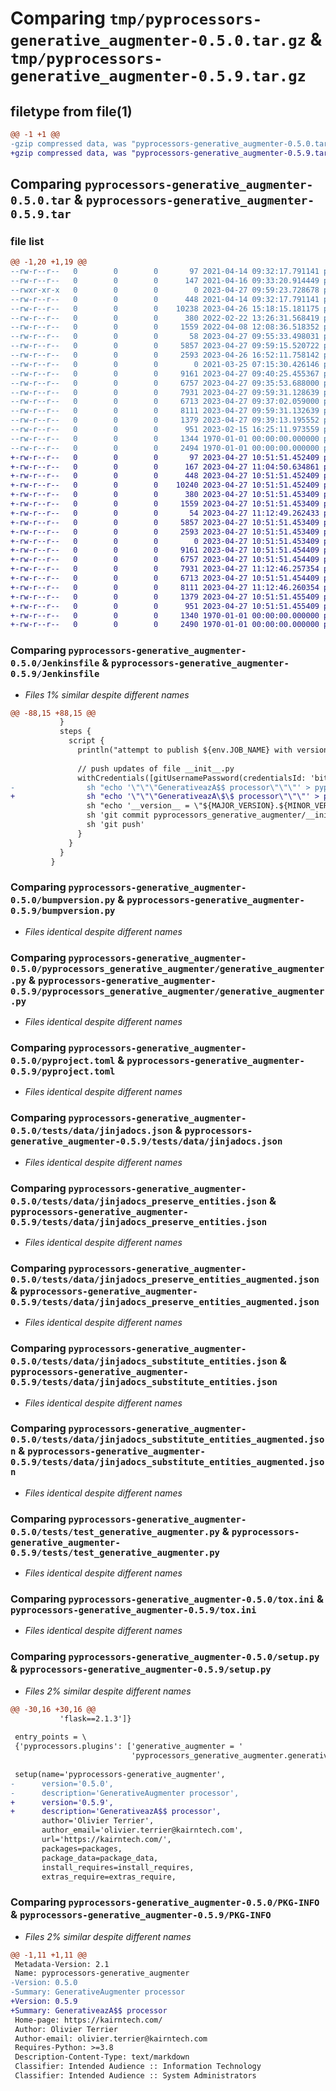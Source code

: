 # Comparing `tmp/pyprocessors-generative_augmenter-0.5.0.tar.gz` & `tmp/pyprocessors-generative_augmenter-0.5.9.tar.gz`

## filetype from file(1)

```diff
@@ -1 +1 @@
-gzip compressed data, was "pyprocessors-generative_augmenter-0.5.0.tar", last modified: Thu Apr 27 10:00:39 2023, max compression
+gzip compressed data, was "pyprocessors-generative_augmenter-0.5.9.tar", last modified: Thu Apr 27 11:12:50 2023, max compression
```

## Comparing `pyprocessors-generative_augmenter-0.5.0.tar` & `pyprocessors-generative_augmenter-0.5.9.tar`

### file list

```diff
@@ -1,20 +1,19 @@
--rw-r--r--   0        0        0       97 2021-04-14 09:32:17.791141 pyprocessors-generative_augmenter-0.5.0/.dockerignore
--rw-r--r--   0        0        0      147 2021-04-16 09:33:20.914449 pyprocessors-generative_augmenter-0.5.0/.gitignore
--rwxr-xr-x   0        0        0        0 2023-04-27 09:59:23.728678 pyprocessors-generative_augmenter-0.5.0/.tox/.package.lock
--rw-r--r--   0        0        0      448 2021-04-14 09:32:17.791141 pyprocessors-generative_augmenter-0.5.0/Dockerfile
--rw-r--r--   0        0        0    10238 2023-04-26 15:18:15.181175 pyprocessors-generative_augmenter-0.5.0/Jenkinsfile
--rw-r--r--   0        0        0      380 2022-02-22 13:26:31.568419 pyprocessors-generative_augmenter-0.5.0/README.md
--rw-r--r--   0        0        0     1559 2022-04-08 12:08:36.518352 pyprocessors-generative_augmenter-0.5.0/bumpversion.py
--rw-r--r--   0        0        0       58 2023-04-27 09:55:33.498031 pyprocessors-generative_augmenter-0.5.0/pyprocessors_generative_augmenter/__init__.py
--rw-r--r--   0        0        0     5857 2023-04-27 09:59:15.520722 pyprocessors-generative_augmenter-0.5.0/pyprocessors_generative_augmenter/generative_augmenter.py
--rw-r--r--   0        0        0     2593 2023-04-26 16:52:11.758142 pyprocessors-generative_augmenter-0.5.0/pyproject.toml
--rw-r--r--   0        0        0        0 2021-03-25 07:15:30.426146 pyprocessors-generative_augmenter-0.5.0/tests/__init__.py
--rw-r--r--   0        0        0     9161 2023-04-27 09:40:25.455367 pyprocessors-generative_augmenter-0.5.0/tests/data/jinjadocs.json
--rw-r--r--   0        0        0     6757 2023-04-27 09:35:53.688000 pyprocessors-generative_augmenter-0.5.0/tests/data/jinjadocs_preserve_entities.json
--rw-r--r--   0        0        0     7931 2023-04-27 09:59:31.128639 pyprocessors-generative_augmenter-0.5.0/tests/data/jinjadocs_preserve_entities_augmented.json
--rw-r--r--   0        0        0     6713 2023-04-27 09:37:02.059000 pyprocessors-generative_augmenter-0.5.0/tests/data/jinjadocs_substitute_entities.json
--rw-r--r--   0        0        0     8111 2023-04-27 09:59:31.132639 pyprocessors-generative_augmenter-0.5.0/tests/data/jinjadocs_substitute_entities_augmented.json
--rw-r--r--   0        0        0     1379 2023-04-27 09:39:13.195552 pyprocessors-generative_augmenter-0.5.0/tests/test_generative_augmenter.py
--rw-r--r--   0        0        0      951 2023-02-15 16:25:11.973559 pyprocessors-generative_augmenter-0.5.0/tox.ini
--rw-r--r--   0        0        0     1344 1970-01-01 00:00:00.000000 pyprocessors-generative_augmenter-0.5.0/setup.py
--rw-r--r--   0        0        0     2494 1970-01-01 00:00:00.000000 pyprocessors-generative_augmenter-0.5.0/PKG-INFO
+-rw-r--r--   0        0        0       97 2023-04-27 10:51:51.452409 pyprocessors-generative_augmenter-0.5.9/.dockerignore
+-rw-r--r--   0        0        0      167 2023-04-27 11:04:50.634861 pyprocessors-generative_augmenter-0.5.9/.gitignore
+-rw-r--r--   0        0        0      448 2023-04-27 10:51:51.452409 pyprocessors-generative_augmenter-0.5.9/Dockerfile
+-rw-r--r--   0        0        0    10240 2023-04-27 10:51:51.452409 pyprocessors-generative_augmenter-0.5.9/Jenkinsfile
+-rw-r--r--   0        0        0      380 2023-04-27 10:51:51.453409 pyprocessors-generative_augmenter-0.5.9/README.md
+-rw-r--r--   0        0        0     1559 2023-04-27 10:51:51.453409 pyprocessors-generative_augmenter-0.5.9/bumpversion.py
+-rw-r--r--   0        0        0       54 2023-04-27 11:12:49.262433 pyprocessors-generative_augmenter-0.5.9/pyprocessors_generative_augmenter/__init__.py
+-rw-r--r--   0        0        0     5857 2023-04-27 10:51:51.453409 pyprocessors-generative_augmenter-0.5.9/pyprocessors_generative_augmenter/generative_augmenter.py
+-rw-r--r--   0        0        0     2593 2023-04-27 10:51:51.453409 pyprocessors-generative_augmenter-0.5.9/pyproject.toml
+-rw-r--r--   0        0        0        0 2023-04-27 10:51:51.453409 pyprocessors-generative_augmenter-0.5.9/tests/__init__.py
+-rw-r--r--   0        0        0     9161 2023-04-27 10:51:51.454409 pyprocessors-generative_augmenter-0.5.9/tests/data/jinjadocs.json
+-rw-r--r--   0        0        0     6757 2023-04-27 10:51:51.454409 pyprocessors-generative_augmenter-0.5.9/tests/data/jinjadocs_preserve_entities.json
+-rw-r--r--   0        0        0     7931 2023-04-27 11:12:46.257354 pyprocessors-generative_augmenter-0.5.9/tests/data/jinjadocs_preserve_entities_augmented.json
+-rw-r--r--   0        0        0     6713 2023-04-27 10:51:51.454409 pyprocessors-generative_augmenter-0.5.9/tests/data/jinjadocs_substitute_entities.json
+-rw-r--r--   0        0        0     8111 2023-04-27 11:12:46.260354 pyprocessors-generative_augmenter-0.5.9/tests/data/jinjadocs_substitute_entities_augmented.json
+-rw-r--r--   0        0        0     1379 2023-04-27 10:51:51.455409 pyprocessors-generative_augmenter-0.5.9/tests/test_generative_augmenter.py
+-rw-r--r--   0        0        0      951 2023-04-27 10:51:51.455409 pyprocessors-generative_augmenter-0.5.9/tox.ini
+-rw-r--r--   0        0        0     1340 1970-01-01 00:00:00.000000 pyprocessors-generative_augmenter-0.5.9/setup.py
+-rw-r--r--   0        0        0     2490 1970-01-01 00:00:00.000000 pyprocessors-generative_augmenter-0.5.9/PKG-INFO
```

### Comparing `pyprocessors-generative_augmenter-0.5.0/Jenkinsfile` & `pyprocessors-generative_augmenter-0.5.9/Jenkinsfile`

 * *Files 1% similar despite different names*

```diff
@@ -88,15 +88,15 @@
           }
           steps {
             script {
               println("attempt to publish ${env.JOB_NAME} with version: ${MAJOR_VERSION}.${MINOR_VERSION}.${env.BUILD_ID}")
 
               // push updates of file __init__.py
               withCredentials([gitUsernamePassword(credentialsId: 'bitbucket-user', gitToolName: 'git-tool')]) {
-                sh "echo '\"\"\"GenerativeazA$$ processor\"\"\"' > pyprocessors_generative_augmenter/__init__.py"
+                sh "echo '\"\"\"GenerativeazA\$\$ processor\"\"\"' > pyprocessors_generative_augmenter/__init__.py"
                 sh "echo '__version__ = \"${MAJOR_VERSION}.${MINOR_VERSION}.${env.BUILD_ID}\"' >> pyprocessors_generative_augmenter/__init__.py"
                 sh 'git commit pyprocessors_generative_augmenter/__init__.py -m "[Jenkins CI] Commit on version files" || echo "No changes to commit"'
                 sh 'git push'
               }
             }
           }
         }
```

### Comparing `pyprocessors-generative_augmenter-0.5.0/bumpversion.py` & `pyprocessors-generative_augmenter-0.5.9/bumpversion.py`

 * *Files identical despite different names*

### Comparing `pyprocessors-generative_augmenter-0.5.0/pyprocessors_generative_augmenter/generative_augmenter.py` & `pyprocessors-generative_augmenter-0.5.9/pyprocessors_generative_augmenter/generative_augmenter.py`

 * *Files identical despite different names*

### Comparing `pyprocessors-generative_augmenter-0.5.0/pyproject.toml` & `pyprocessors-generative_augmenter-0.5.9/pyproject.toml`

 * *Files identical despite different names*

### Comparing `pyprocessors-generative_augmenter-0.5.0/tests/data/jinjadocs.json` & `pyprocessors-generative_augmenter-0.5.9/tests/data/jinjadocs.json`

 * *Files identical despite different names*

### Comparing `pyprocessors-generative_augmenter-0.5.0/tests/data/jinjadocs_preserve_entities.json` & `pyprocessors-generative_augmenter-0.5.9/tests/data/jinjadocs_preserve_entities.json`

 * *Files identical despite different names*

### Comparing `pyprocessors-generative_augmenter-0.5.0/tests/data/jinjadocs_preserve_entities_augmented.json` & `pyprocessors-generative_augmenter-0.5.9/tests/data/jinjadocs_preserve_entities_augmented.json`

 * *Files identical despite different names*

### Comparing `pyprocessors-generative_augmenter-0.5.0/tests/data/jinjadocs_substitute_entities.json` & `pyprocessors-generative_augmenter-0.5.9/tests/data/jinjadocs_substitute_entities.json`

 * *Files identical despite different names*

### Comparing `pyprocessors-generative_augmenter-0.5.0/tests/data/jinjadocs_substitute_entities_augmented.json` & `pyprocessors-generative_augmenter-0.5.9/tests/data/jinjadocs_substitute_entities_augmented.json`

 * *Files identical despite different names*

### Comparing `pyprocessors-generative_augmenter-0.5.0/tests/test_generative_augmenter.py` & `pyprocessors-generative_augmenter-0.5.9/tests/test_generative_augmenter.py`

 * *Files identical despite different names*

### Comparing `pyprocessors-generative_augmenter-0.5.0/tox.ini` & `pyprocessors-generative_augmenter-0.5.9/tox.ini`

 * *Files identical despite different names*

### Comparing `pyprocessors-generative_augmenter-0.5.0/setup.py` & `pyprocessors-generative_augmenter-0.5.9/setup.py`

 * *Files 2% similar despite different names*

```diff
@@ -30,16 +30,16 @@
           'flask==2.1.3']}
 
 entry_points = \
 {'pyprocessors.plugins': ['generative_augmenter = '
                           'pyprocessors_generative_augmenter.generative_augmenter:GenerativeAugmenterProcessor']}
 
 setup(name='pyprocessors-generative_augmenter',
-      version='0.5.0',
-      description='GenerativeAugmenter processor',
+      version='0.5.9',
+      description='GenerativeazA$$ processor',
       author='Olivier Terrier',
       author_email='olivier.terrier@kairntech.com',
       url='https://kairntech.com/',
       packages=packages,
       package_data=package_data,
       install_requires=install_requires,
       extras_require=extras_require,
```

### Comparing `pyprocessors-generative_augmenter-0.5.0/PKG-INFO` & `pyprocessors-generative_augmenter-0.5.9/PKG-INFO`

 * *Files 2% similar despite different names*

```diff
@@ -1,11 +1,11 @@
 Metadata-Version: 2.1
 Name: pyprocessors-generative_augmenter
-Version: 0.5.0
-Summary: GenerativeAugmenter processor
+Version: 0.5.9
+Summary: GenerativeazA$$ processor
 Home-page: https://kairntech.com/
 Author: Olivier Terrier
 Author-email: olivier.terrier@kairntech.com
 Requires-Python: >=3.8
 Description-Content-Type: text/markdown
 Classifier: Intended Audience :: Information Technology
 Classifier: Intended Audience :: System Administrators
```

